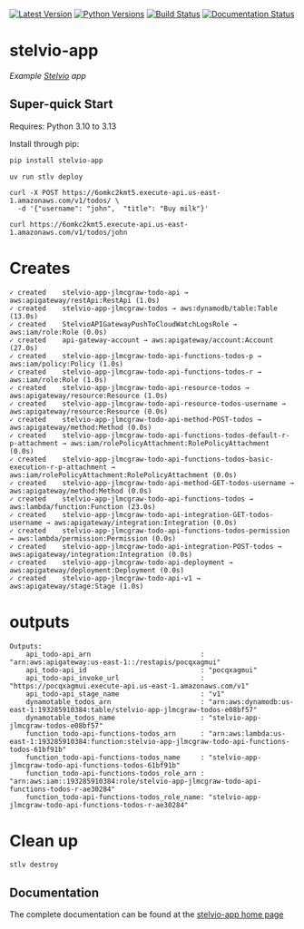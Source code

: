 [![Latest Version](https://img.shields.io/pypi/v/stelvio-app?label=pypi-version&logo=python&style=plastic)](https://pypi.org/project/stelvio-app/)
[![Python Versions](https://img.shields.io/python/required-version-toml?tomlFilePath=https%3A%2F%2Fraw.githubusercontent.com%2Fjlmcgraw%2Fstelvio-app%2Fmain%2Fpyproject.toml&style=plastic&logo=python&label=python-versions)](https://www.python.org/)
[![Build Status](https://github.com/jlmcgraw/stelvio-app/actions/workflows/main.yml/badge.svg)](https://github.com/jlmcgraw/stelvio-app/actions/workflows/main.yml)
[![Documentation Status](https://github.com/jlmcgraw/stelvio-app/actions/workflows/docs.yml/badge.svg)](https://jlmcgraw.github.io/stelvio-app/)

# stelvio-app

_Example [Stelvio](https://github.com/michal-stlv/stelvio) app_


## Super-quick Start

Requires: Python 3.10 to 3.13

Install through pip:

```bash
pip install stelvio-app
```
```commandline
uv run stlv deploy
```

```commandline
curl -X POST https://6omkc2kmt5.execute-api.us-east-1.amazonaws.com/v1/todos/ \
  -d '{"username": "john",  "title": "Buy milk"}'

curl https://6omkc2kmt5.execute-api.us-east-1.amazonaws.com/v1/todos/john
```

# Creates
```commandline
✓ created    stelvio-app-jlmcgraw-todo-api → aws:apigateway/restApi:RestApi (1.0s)
✓ created    stelvio-app-jlmcgraw-todos → aws:dynamodb/table:Table (13.0s)
✓ created    StelvioAPIGatewayPushToCloudWatchLogsRole → aws:iam/role:Role (0.0s)
✓ created    api-gateway-account → aws:apigateway/account:Account (27.0s)
✓ created    stelvio-app-jlmcgraw-todo-api-functions-todos-p → aws:iam/policy:Policy (1.0s)
✓ created    stelvio-app-jlmcgraw-todo-api-functions-todos-r → aws:iam/role:Role (1.0s)
✓ created    stelvio-app-jlmcgraw-todo-api-resource-todos → aws:apigateway/resource:Resource (1.0s)
✓ created    stelvio-app-jlmcgraw-todo-api-resource-todos-username → aws:apigateway/resource:Resource (0.0s)
✓ created    stelvio-app-jlmcgraw-todo-api-method-POST-todos → aws:apigateway/method:Method (0.0s)
✓ created    stelvio-app-jlmcgraw-todo-api-functions-todos-default-r-p-attachment → aws:iam/rolePolicyAttachment:RolePolicyAttachment (0.0s)
✓ created    stelvio-app-jlmcgraw-todo-api-functions-todos-basic-execution-r-p-attachment → aws:iam/rolePolicyAttachment:RolePolicyAttachment (0.0s)
✓ created    stelvio-app-jlmcgraw-todo-api-method-GET-todos-username → aws:apigateway/method:Method (0.0s)
✓ created    stelvio-app-jlmcgraw-todo-api-functions-todos → aws:lambda/function:Function (23.0s)
✓ created    stelvio-app-jlmcgraw-todo-api-integration-GET-todos-username → aws:apigateway/integration:Integration (0.0s)
✓ created    stelvio-app-jlmcgraw-todo-api-functions-todos-permission → aws:lambda/permission:Permission (0.0s)
✓ created    stelvio-app-jlmcgraw-todo-api-integration-POST-todos → aws:apigateway/integration:Integration (0.0s)
✓ created    stelvio-app-jlmcgraw-todo-api-deployment → aws:apigateway/deployment:Deployment (0.0s)
✓ created    stelvio-app-jlmcgraw-todo-api-v1 → aws:apigateway/stage:Stage (1.0s)
```

# outputs
```commandline
Outputs:
    api_todo-api_arn                           : "arn:aws:apigateway:us-east-1::/restapis/pocqxagmui"
    api_todo-api_id                            : "pocqxagmui"
    api_todo-api_invoke_url                    : "https://pocqxagmui.execute-api.us-east-1.amazonaws.com/v1"
    api_todo-api_stage_name                    : "v1"
    dynamotable_todos_arn                      : "arn:aws:dynamodb:us-east-1:193285910384:table/stelvio-app-jlmcgraw-todos-e08bf57"
    dynamotable_todos_name                     : "stelvio-app-jlmcgraw-todos-e08bf57"
    function_todo-api-functions-todos_arn      : "arn:aws:lambda:us-east-1:193285910384:function:stelvio-app-jlmcgraw-todo-api-functions-todos-61bf91b"
    function_todo-api-functions-todos_name     : "stelvio-app-jlmcgraw-todo-api-functions-todos-61bf91b"
    function_todo-api-functions-todos_role_arn : "arn:aws:iam::193285910384:role/stelvio-app-jlmcgraw-todo-api-functions-todos-r-ae30284"
    function_todo-api-functions-todos_role_name: "stelvio-app-jlmcgraw-todo-api-functions-todos-r-ae30284"

```
# Clean up
```commandline
stlv destroy 
```
## Documentation

The complete documentation can be found at the
[stelvio-app home page](https://jlmcgraw.github.io/stelvio-app)
